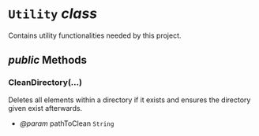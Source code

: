 # <code><span title="Contains utility functionalities needed by this project.">Utility</span></code> *class*

Contains utility functionalities needed by this project.



## *public* Methods

### CleanDirectory(...)

Deletes all elements within a directory if it exists and ensures the directory given exist afterwards.

- *@param* pathToClean <code><span title="Represents text as a sequence of UTF-16 code units.">String</span></code>

